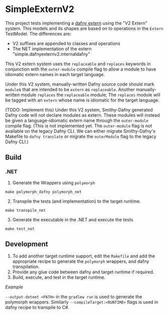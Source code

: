 # SimpleExternV2

This project tests implementing a [dafny extern](https://homepage.cs.uiowa.edu/~tinelli/classes/181/Papers/dafny-reference.pdf#15) using the "V2 Extern" system.
This models and its shapes are based on to operations in the `Extern` TestModel. The differences are:
* V2 suffixes are appended to classes and operations
* The NET implementation of the extern "simple.dafnyexternv2.internaldafny"

This V2 extern system uses the `replaceable` and `replaces` keywords in conjunction with the `outer-module` compile flag to allow a module to have idiomatic extern names in each target language.

Under this V2 system, manually-written Dafny source code should mark `module`s that are intended to be `extern` as `replaceable`.
Another manually-written module `replaces` the `replaceable` module;
The `replaces` module will be tagged with an `extern` whose name is idiomatic for the target language.

(TODO: Implement this)
Under this V2 system, Smithy-Dafny generated Dafny code will not declare modules as extern.
These modules will instead be given a language-idiomatic extern name through the `outer-module` compile flag.
(This is not implemented yet. The `outer-module` flag is not available on the legacy Dafny CLI. We can either migrate Smithy-Dafny's Makefile to `dafny translate` or migrate the `outerModule` flag to the legacy Dafny CLI.)

## Build
### .NET
1. Generate the Wrappers using `polymorph`
```
make polymorph_dafny polymorph_net
```

2. Transpile the tests (and implementation) to the target runtime.
```
make transpile_net
```

3. Generate the executable in the .NET and execute the tests
```
make test_net
```

## Development
1. To add another target runtime support, edit the `Makefile` and add the appropriate recipe to generate the `polymorph` wrappers, and dafny transpilation.
2. Provide any glue code between dafny and target runtime if required.
3. Build, execute, and test in the target runtime.

*Example*

`--output-dotnet <PATH>` in the `gradlew run` is used to generate the polymorph wrappers. Similarly `--compileTarget:<RUNTIME>` flags is used in dafny recipe to transpile to C#.
